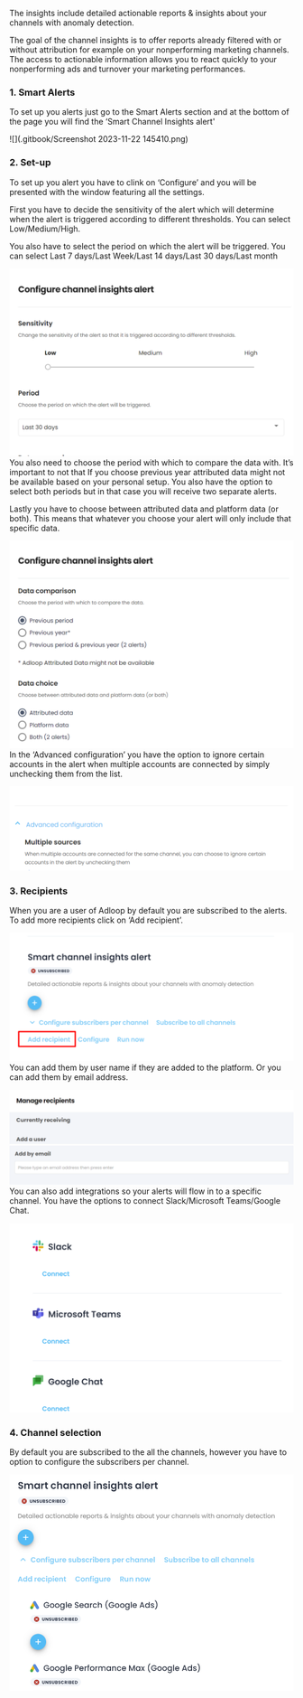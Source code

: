 The insights include detailed actionable reports & insights about your channels with anomaly detection.

The goal of the channel insights is to offer reports already filtered with or without attribution for example on your nonperforming marketing channels. The access to actionable information allows you to react quickly to your nonperforming ads and turnover your marketing performances.


### 1. Smart Alerts
To set up you alerts just go to the Smart Alerts section and at the bottom of the page you will find the ‘Smart Channel Insights alert' 

![](.gitbook/Screenshot 2023-11-22 145410.png)
### 2. Set-up
To set up you alert you have to clink on ‘Configure’ and you will be presented with the window featuring all the settings.

First you have to decide the sensitivity of the alert which will determine when the alert is triggered according to different thresholds. You can select Low/Medium/High.

You also have to select the period on which the alert will be triggered. You can select Last 7 days/Last Week/Last 14 days/Last 30 days/Last month



![](.gitbook/image-20231122-140155.png)You also need to choose the period with which to compare the data with. It’s important to not that If you choose previous year attributed data might not be available based on your personal setup. You also have the option to select both periods but in that case you will receive two separate alerts.

Lastly you have to choose between attributed data and platform data (or both). This means that whatever you choose your alert will only include that specific data.

![](.gitbook/image-20231122-140226.png)In the ‘Advanced configuration’ you have the option to ignore certain accounts in the alert when multiple accounts are connected by simply unchecking them from the list.

![](.gitbook/image-20231122-140533.png)
### 3. Recipients
When you are a user of Adloop by default you are subscribed to the alerts. To add more recipients click on ‘Add recipient’.

![](.gitbook/image-20231122-141846.png)You can add them by user name if they are added to the platform. Or you can add them by email address.

![](.gitbook/image-20231122-141917.png)![](.gitbook/image-20231122-141930.png)You can also add integrations so your alerts will flow in to a specific channel. You have the options to connect Slack/Microsoft Teams/Google Chat.

![](.gitbook/image-20231122-141958.png)
### 4. Channel selection
By default you are subscribed to the all the channels, however you have to option to configure the subscribers per channel. 

![](.gitbook/image-20231122-142907.png)





